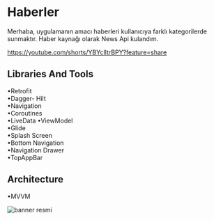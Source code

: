 # Haberler
Merhaba, uygulamanın amacı haberleri kullanıcıya farklı kategorilerde sunmaktır. Haber kaynağı olarak News Api kulandım.

https://youtube.com/shorts/YBYclItrBPY?feature=share

Libraries And Tools
----------------------------------------------------------------------------------------------------------------------------------------------------------------------
•Retrofit                                                                                                                                                                 
•Dagger- Hilt                                                                                                                                                             
•Navigation                                                                                                                                                               
•Coroutines                                                                                                                                                               
•LiveData
•ViewModel                                                                                                                                                               
•Glide                                                                                                                                                                   
•Splash Screen                                                                                                                                                           
•Bottom Navigation                                                                                                                                                       
•Navigation Drawer                                                                                                                                                       
•TopAppBar                                                                                                                                                               

Architecture
-----------------------------------------------------------------------------------------------------------------------------------------------------------------------
•MVVM

![banner resmi](![Screenshot_20230305_175337](https://user-images.githubusercontent.com/112124373/233770670-2c52945a-02ff-4083-a385-05e55276cd52.png))
